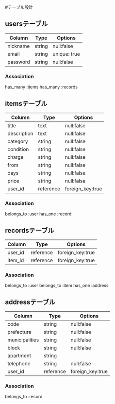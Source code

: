 #テーブル設計

## usersテーブル

| Column   | Type   | Options      |
| -------- | ------ | ------------ |
| nickname | string | null:false   |
| email    | string | unique: true |
| password | string | null:false   |

### Association
has_many :items
has_many :records


## itemsテーブル

| Column      | Type      | Options          |
| ----------- | --------- | ---------------- |
| title       | text      | null:false       |
| description | text      | null:false       |
| category    | string    | null:false       |
| condition   | string    | null:false       |
| charge      | string    | null:false       |
| from        | string    | null:false       |
| days        | string    | null:false       |
| price       | string    | null:false       |
| user_id     | reference | foreign_key:true |

### Association
belongs_to :user
has_one :record


## recordsテーブル

| Column  | Type      | Options          |
| ------- | --------- | ---------------- |
| user_id | reference | foreign_key:true |
| item_id | reference | foreign_key:true |

### Association
belongs_to :user
belongs_to :item
has_one :address


## addressテーブル

| Column         | Type      | Options          |
| -------------- | --------- | ---------------- |
| code           | string    | null:false       |
| prefecture     | string    | null:false       |
| municipalities | string    | null:false       |
| block          | string    | null:false       |
| apartment      | string    |                  |
| telephone      | string    | null:false       |
| user_id        | reference | foreign_key:true |

### Association
belongs_to :record